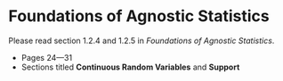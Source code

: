 # Foundations of Agnostic Statistics

Please read section 1.2.4 and 1.2.5 in *Foundations of Agnostic Statistics*.

- Pages 24—31
- Sections titled **Continuous Random Variables** and **Support**
